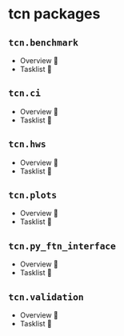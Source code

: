 # tcn packages

## `tcn.benchmark`

- Overview 🚧
- Tasklist 🚧

## `tcn.ci`

- Overview 🚧
- Tasklist 🚧

## `tcn.hws`

- Overview 🚧
- Tasklist 🚧

## `tcn.plots`

- Overview 🚧
- Tasklist 🚧

## `tcn.py_ftn_interface`

- Overview 🚧
- Tasklist 🚧

## `tcn.validation`

- Overview 🚧
- Tasklist 🚧
